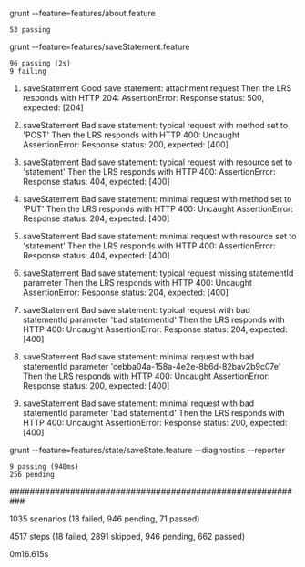 grunt --feature=features/about.feature

    53 passing


grunt --feature=features/saveStatement.feature

    96 passing (2s)
    9 failing

  1) saveStatement Good save statement: attachment request Then the LRS responds with HTTP 204:
     AssertionError: Response status: 500, expected: [204]

  2) saveStatement Bad save statement: typical request with method set to 'POST' Then the LRS responds with HTTP 400:
     Uncaught AssertionError: Response status: 200, expected: [400]

  3) saveStatement Bad save statement: typical request with resource set to 'statement' Then the LRS responds with HTTP 400:
     AssertionError: Response status: 404, expected: [400]

  4) saveStatement Bad save statement: minimal request with method set to 'PUT' Then the LRS responds with HTTP 400:
     Uncaught AssertionError: Response status: 204, expected: [400]

  5) saveStatement Bad save statement: minimal request with resource set to 'statement' Then the LRS responds with HTTP 400:
     AssertionError: Response status: 404, expected: [400]

  6) saveStatement Bad save statement: typical request missing statementId parameter Then the LRS responds with HTTP 400:
     Uncaught AssertionError: Response status: 204, expected: [400]

  7) saveStatement Bad save statement: typical request with bad statementId parameter 'bad statementId' Then the LRS responds with HTTP 400:
     Uncaught AssertionError: Response status: 204, expected: [400]

  8) saveStatement Bad save statement: minimal request with bad statementId parameter 'cebba04a-158a-4e2e-8b6d-82bav2b9c07e' Then the LRS responds with HTTP 400:
     Uncaught AssertionError: Response status: 200, expected: [400]

  9) saveStatement Bad save statement: minimal request with bad statementId parameter 'bad statementId' Then the LRS responds with HTTP 400:
     Uncaught AssertionError: Response status: 200, expected: [400]

grunt --feature=features/state/saveState.feature --diagnostics --reporter

    9 passing (940ms)
    256 pending




###########################################################

1035 scenarios (18 failed, 946 pending, 71 passed)

4517 steps (18 failed, 2891 skipped, 946 pending, 662 passed)

0m16.615s


